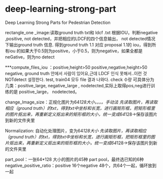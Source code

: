 # deep-learning-strong-part
Deep Learning Strong Parts for Pedestrian Detection


rectangle_one _image:读取ground truth txt和 ldcf .txt 根据IOU，判断negative ,positive, not detected，并把相应的LDCF的四个信息输出， not detected情况下输出ground truth 信息.
 得到ground truth 1.1 对应 proposal 1.1的 iou，得到所有iou 的如果大于0.5则为positive，小于0.5，则为negative，如果全都是neGative，则为no detect

***compute_files_iou ：positive,height>50 positive,negative,height>50 negative, ground truth 안에서 사람이 있어요,근데 LDCF 인식 못해서..이런 것 NOTdetect 설정한다.
test, train04 모두 file 결과 나와다. check 수량
可具体分为几类：positive_large, negative_large , nodetected,实际上取得pos,neg进行训练的是 positive_large， nodetected。

change_Image_size：正规化图片为64*128大小。。。。手动法
先读取图片，再读取相应（ground truth）的txt，得到txt中坐标和长宽，进行画矩形框，把矩形框里的图片抠出来，再重新定义抠出来的矩形框的大小，统一变成64*128->保存该图片到新的文件夹里

Normalization: 自动化处理图片，变为64*128大小
先读取图片，再读取相应（ground truth）的txt，得到txt中坐标和长宽，进行画矩形框，把矩形框里的图片抠出来，再重新定义抠出来的矩形框的大小，统一变成64*128->保存该图片到新的文件夹里

part_pool：一张64*128 大小的图片的45种 part pool，最终选已知的6种
negative_positive_ratio：positive 16个negative 48个，共64个一起，循环放到一起
